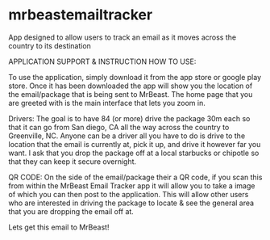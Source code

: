 # mrbeastemailtracker
App designed to allow users to track an email as it moves across the country to its destination


APPLICATION SUPPORT & INSTRUCTION
HOW TO USE:

To use the application, simply download it from the app store or google play store. Once it has been downloaded the app will show you the location of the email/package that is being sent to MrBeast. The home page that you are greeted with is the main interface that lets you zoom in.


Drivers:
The goal is to have 84 (or more) drive the package 30m each so that it can go from San diego, CA all the way across the country to Greenville, NC. Anyone can be a driver all you have to do is drive to the location that the email is currently at, pick it up, and drive it however far you want. I ask that you drop the package off at a local starbucks or chipotle so that they can keep it secure overnight.

QR CODE: On the side of the email/package their a QR code, if you scan this from within the MrBeast Email Tracker app it will allow you to take a image of which you can then post to the application. This will allow other users who are interested in driving the package to locate & see the general area that you are dropping the email off at.


Lets get this email to MrBeast!
